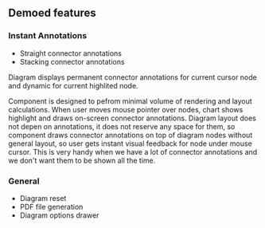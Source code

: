 ## Demoed features
### Instant Annotations
* Straight connector annotations
* Stacking connector annotations

Diagram displays permanent connector annotations for current cursor node and dynamic for current highlited node. 

Component is designed to pefrom minimal volume of rendering and layout calculations. When user moves mouse pointer over nodes, chart shows highlight and draws on-screen connector annotations. Diagram layout does not depen on annotations, it does not reserve any space for them, so component draws connector annotations on top of diagram nodes without general layout, so user gets instant visual feedback for node under mouse cursor. This is very handy when we have a lot of connector annotations and we don't want them to be shown all the time.

### General
* Diagram reset
* PDF file generation
* Diagram options drawer